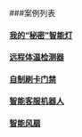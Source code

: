 ###案例列表

#### [我的“秘密”智能灯](../outline/text/secretLight.md)
#### [远程体温检测器](../outline/text/temperTest.md)
#### [自制刷卡门禁](../outline/text/madeCard.md)
#### [智能客服机器人](../outline/text/serviceRobot.md)
#### [智能风扇](../outline/text/intellectFan.md)